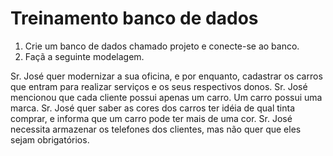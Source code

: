 # Treinamento banco de dados

1) Crie um banco de dados chamado projeto e conecte-se ao banco.
2) Façã a seguinte modelagem.

Sr. José quer modernizar a sua oficina, e por enquanto, cadastrar os carros que entram para realizar serviços e os seus respectivos donos.
Sr. José mencionou que cada cliente possui apenas um carro. Um carro possui uma marca. Sr. José quer saber as cores dos carros ter idéia de
qual tinta comprar, e informa que um carro pode ter mais de uma cor. Sr. José necessita armazenar os telefones dos clientes, mas não quer que
eles sejam obrigatórios.


